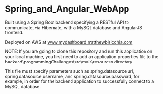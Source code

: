 # Spring_and_Angular_WebApp

Built using a Spring Boot backend specifying a RESTful API to communicate, via Hibernate, with a MySQL database and AngularJS frontend.

Deployed on AWS at www.mydashboard.matthewbisicchia.com

NOTE: If you are going to clone this repository and run this application on your local machine, you first need to add an application.properties file to the backend\programmingChallenges\src\main\resources directory.

This file must specify parameters such as spring.datasource.url, spring.datasource.username, and spring.datasource.password, for example, in order for the backend application to successfully connect to a MySQL database. 
